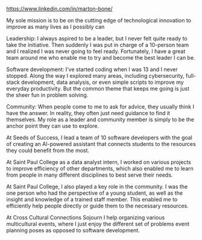 https://www.linkedin.com/in/marton-bone/

My sole mission is to be on the cutting edge of technological innovation to improve as many lives as I possibly can

Leadership:
I always aspired to be a leader, but I never felt quite ready to take the initiative. Then suddenly I was put in charge of a 10-person team and I realized I was never going to feel ready. Fortunately, I have a great team around me who enable me to try and become the best leader I can be.

Software development:
I've started coding when I was 13 and I never stopped. Along the way I explored many areas, including cybersecurity, full-stack development, data analysis, or even simple scripts to improve my everyday productivity. But the common theme that keeps me going is just the sheer fun in problem solving.

Community:
When people come to me to ask for advice, they usually think I have the answer. In reality, they often just need guidance to find it themselves. My role as a leader and community member is simply to be the anchor point they can use to explore.


At Seeds of Success, I lead a team of 10 software developers with the goal of creating an AI-powered assistant that connects students to the resources they could benefit from the most.

At Saint Paul College as a data analyst intern, I worked on various projects to improve efficiency of other departments, which also enabled me to learn from people in many different disciplines to best serve their needs.

At Saint Paul College, I also played a key role in the community. I was the one person who had the perspective of a young student, as well as the insight and knowledge of a trained staff member. This enabled me to efficiently help people directly or guide them to the necessary resources.

At Cross Cultural Connections Sojourn I help organizing various multicultural events, where I just enjoy the different set of problems event planning poses as opposed to software development.
